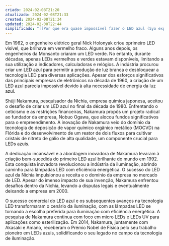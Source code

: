 ```yaml
---
criado: 2024-02-08T21:20
atualizado: 2024-02-08T21:33
created: 2024-02-08T21:34
updated: 2024-02-08T22:44
simplificado: "[[Por que era quase impossível fazer o LED azul (5yo explanation)]]"
---
```

Em 1962, o engenheiro elétrico geral Nick Holonyak criou oprimeiro LED visível, que brilhava em vermelho fraco. Alguns anos depois, os engenheiros da Monsanto criaram um LED verde. No entanto, durante décadas, apenas LEDs vermelhos e verdes estavam disponíveis, limitando a sua utilização a indicadores, calculadoras e relógios. A indústria procurou criar um LED azul para permitir a produção de luz branca e desbloquear a tecnologia LED para diversas aplicações. Apesar dos esforços significativos das principais empresas de eletrônicos na década de 1960, a criação de um LED azul parecia impossível devido à alta necessidade de energia da luz azul.

Shūji Nakamura, pesquisador da Nichia, empresa química japonesa, aceitou o desafio de criar um LED azul no final da década de 1980. Enfrentando o ceticismo e as restrições financeiras, Nakamura propôs um projeto radical ao fundador da empresa, Nobuo Ogawa, que alocou fundos significativos para o empreendimento. A inovação de Nakamura veio do domínio da tecnologia de deposição de vapor químico orgânico metálico (MOCVD) na Flórida e do desenvolvimento de um reator de dois fluxos para cultivar cristais de nitreto de gálio de alta qualidade, um componente crucial para LEDs azuis.

A dedicação incansável e a abordagem inovadora de Nakamura levaram à criação bem-sucedida do primeiro LED azul brilhante do mundo em 1992. Esta conquista inovadora revolucionou a indústria da iluminação, abrindo caminho para lâmpadas LED com eficiência energética. O sucesso do LED azul da Nichia impulsionou a receita e o domínio da empresa no mercado de LED. Apesar do imenso impacto de sua invenção, Nakamura enfrentou desafios dentro da Nichia, levando a disputas legais e eventualmente deixando a empresa em 2000.

O sucesso comercial do LED azul e os subsequentes avanços na tecnologia LED transformaram o cenário da iluminação, com as lâmpadas LED se tornando a escolha preferida para iluminação com eficiência energética. A pesquisa de Nakamura continua com foco em micro LEDs e LEDs UV para aplicações como esterilização. Em 2014, Nakamura, juntamente com Akasaki e Amano, receberam o Prémio Nobel de Física pelo seu trabalho pioneiro em LEDs azuis, solidificando o seu legado no campo da tecnologia de iluminação.